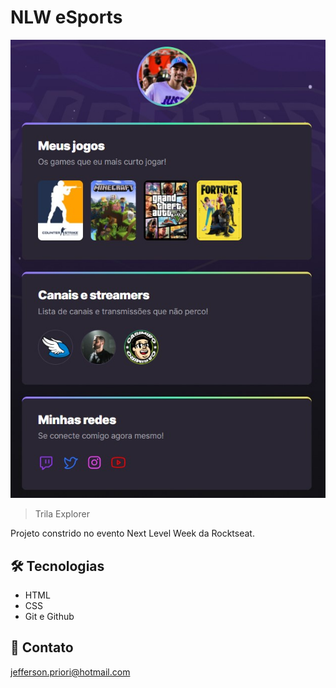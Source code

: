 # NLW eSports 

![preview](./.github/preview.jpg)

> Trila Explorer

Projeto constrido no evento Next Level Week da Rocktseat.

## 🛠 Tecnologias 

- HTML
- CSS 
- Git e Github

## 💛 Contato 

jefferson.priori@hotmail.com